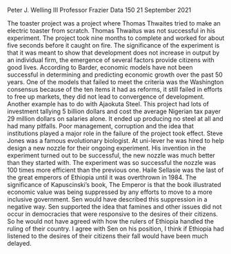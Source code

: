 Peter J. Welling III
Professor Frazier
Data 150
21 September 2021

The toaster project was a project where Thomas Thwaites tried to make an electric toaster from scratch. Thomas Thwaitus was not successful in his experiment. The project took nine months to complete and worked for about five seconds before it caught on fire. The significance of the experiment is that it was meant to show that development does not increase in output by an individual firm, the emergence of several factors provide citizens with good lives.
According to Barder, economic models have not been successful in determining and predicting economic growth over the past 50 years. One of the models that failed to meet the criteria was the Washington consensus because of the ten items it had as reforms, it still failed in efforts to free up markets, they did not lead to convergence of development. Another example has to do with Ajaokuta Steel. This project had lots of investment tallying 5 billion dollars and cost the average Nigerian tax payer 29 million dollars on salaries alone. It ended up producing no steel at all and had many pitfalls. Poor management, corruption and the idea that institutions played a major role in the failure of the project took effect. 
Steve Jones was a famous evolutionary biologist. At uni-lever he was hired to help design a new nozzle for their ongoing experiment. His invention in the experiment turned out to be successful, the new nozzle was much better than they started with. The experiment was so successful the nozzle was 100 times more efficient than the previous one. 
Haile Sellasie was the last of the great emperors of Ethiopia until it was overthrown in 1984. The significance of Kapuscinski’s book, The Emperor is that the book illustrated economic value was being suppressed by any efforts to move to a more inclusive government. Sen would have described this suppression in a negative way. Sen supported the idea that famines and other issues did not occur in democracies that were responsive to the desires of their citizens. So he would not have agreed with how the rulers of Ethiopia handled the ruling of their country. I agree with Sen on his position, I think if Ethiopia had listened to the desires of their citizens their fall would have been much delayed. 
